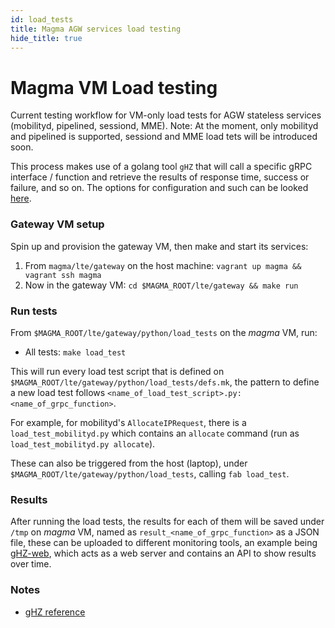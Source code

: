 ```yaml
---
id: load_tests
title: Magma AGW services load testing
hide_title: true
---
```


# Magma VM Load testing
Current testing workflow for VM-only load tests for AGW stateless services
(mobilityd, pipelined, sessiond, MME). Note: At the moment, only mobilityd
and pipelined is supported, sessiond and MME load tets will be introduced soon.

This process makes use of a golang tool `gHZ` that will call a specific gRPC
interface / function and retrieve the results of response time, success or
failure, and so on. The options for configuration and such can be looked
[here](https://ghz.sh/docs/options).

### Gateway VM setup

Spin up and provision the gateway VM, then make and start its services:

1. From `magma/lte/gateway` on the host machine:
   `vagrant up magma && vagrant ssh magma`
2. Now in the gateway VM: `cd $MAGMA_ROOT/lte/gateway && make run`

### Run tests

From `$MAGMA_ROOT/lte/gateway/python/load_tests` on the *magma* VM, run:

* All tests: `make load_test`

This will run every load test script that is defined on
`$MAGMA_ROOT/lte/gateway/python/load_tests/defs.mk`, the pattern to define a
new load test follows `<name_of_load_test_script>.py:<name_of_grpc_function>`.

For example, for mobilityd's `AllocateIPRequest`, there is a
`load_test_mobilityd.py` which contains an `allocate` command
(run as `load_test_mobilityd.py allocate`).

These can also be triggered from the host (laptop), under
`$MAGMA_ROOT/lte/gateway/python/load_tests`, calling `fab load_test`.

### Results

After running the load tests, the results for each of them will be saved under
`/tmp` on *magma* VM, named as `result_<name_of_grpc_function>` as a JSON file,
these can be uploaded to different monitoring tools, an example being
[gHZ-web](https://ghz.sh/docs/web/intro),
which acts as a web server and contains an API to show results over time.

### Notes

- [gHZ reference](https://ghz.sh/)
